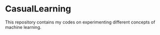 # CasualLearning
This repository contains my codes on experimenting different concepts of machine learning. 
